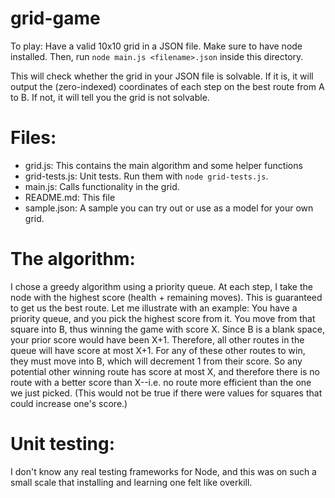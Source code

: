 # grid-game

To play: Have a valid 10x10 grid in a JSON file. Make sure to have node installed. Then, run `node main.js <filename>.json` inside this directory.

This will check whether the grid in your JSON file is solvable. If it is, it will output the (zero-indexed) coordinates of each step on the best route from A to B. If not, it will tell you the grid is not solvable.

# Files:
- grid.js: This contains the main algorithm and some helper functions
- grid-tests.js: Unit tests. Run them with `node grid-tests.js`.
- main.js: Calls functionality in the grid.
- README.md: This file
- sample.json: A sample you can try out or use as a model for your own grid.

# The algorithm:
I chose a greedy algorithm using a priority queue. At each step, I take the node with the highest score (health + remaining moves). This is guaranteed to get us the best route. Let me illustrate with an example:
You have a priority queue, and you pick the highest score from it. You move from that square into B, thus winning the game with score X. Since B is a blank space, your prior score would have been X+1. Therefore, all other routes in the queue will have score at most X+1. For any of these other routes to win, they must move into B, which will decrement 1 from their score. So any potential other winning route has score at most X, and therefore there is no route with a better score than X--i.e. no route more efficient than the one we just picked.
(This would not be true if there were values for squares that could increase one's score.)

# Unit testing:
I don't know any real testing frameworks for Node, and this was on such a small scale that installing and learning one felt like overkill. 
